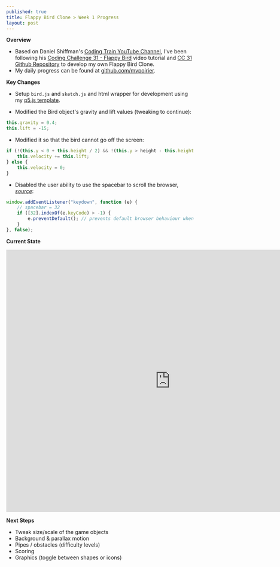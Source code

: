 ```yaml
---
published: true
title: Flappy Bird Clone > Week 1 Progress
layout: post
---
```

**Overview**
- Based on Daniel Shiffman's [Coding Train YouTube Channel](https://www.youtube.com/user/shiffman/featured), I've been following his [Coding Challenge 31 - Flappy Bird](https://www.youtube.com/watch?v=cXgA1d_E-jY) video tutorial and [CC 31 Github Repository](https://github.com/CodingTrain/Flappy-Bird-Clone) to develop my own Flappy Bird Clone.
- My daily progress can be found at [github.com/mvpoirier](https://github.com/mvpoirier/Javascript/tree/master/flappyBirdClones).

**Key Changes**
- Setup `bird.js` and `sketch.js` and html wrapper for development using my [p5.js template](https://github.com/mvpoirier/Javascript/tree/master/p5-js-template).

- Modified the Bird object's gravity and lift values (tweaking to continue):
```javascript
this.gravity = 0.4;
this.lift = -15;
```

- Modified it so that the bird cannot go off the screen:
```javascript
if (!(this.y < 0 + this.height / 2) && !(this.y > height - this.height / 2)) {
    this.velocity += this.lift;
} else {
    this.velocity = 0;
}
```

- Disabled the user ability to use the spacebar to scroll the browser, *[source](https://stackoverflow.com/questions/8916620/disable-arrow-key-scrolling-in-users-browser)*:
```javascript
window.addEventListener("keydown", function (e) {
    // spacebar = 32
    if ([32].indexOf(e.keyCode) > -1) {
        e.preventDefault(); // prevents default browser behaviour when interacting with p5.js
    }
}, false);
```

**Current State**
<!--Added additional pixels to width and height to remove iframe scrolling -->
<iframe 
width="875" height="700"
frameborder="0" 
src="https://raw.githack.com/mvpoirier/Javascript/master/flappyBirdClones/flappyBird_P5JS/WEEK1/flappybird_mp.html">
</iframe>

**Next Steps**
- Tweak size/scale of the game objects
- Background & parallax motion
- Pipes / obstacles (difficulty levels)
- Scoring
- Graphics (toggle between shapes or icons)